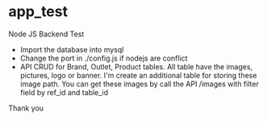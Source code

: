 # app_test
Node JS Backend Test

- Import the database into mysql
- Change the port in ./config.js if nodejs are conflict
- API CRUD for Brand, Outlet, Product tables.
  All table have the images, pictures, logo or banner. I'm create an additional table for storing these image path.
  You can get these images by call the API /images with filter field by ref_id and table_id
  
Thank you
